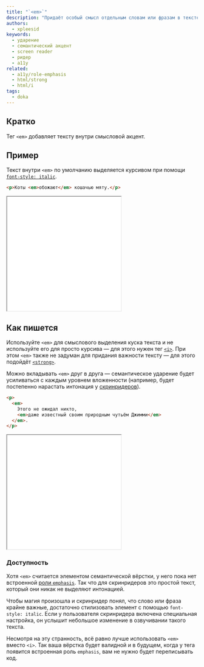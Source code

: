 ```yaml
---
title: "`<em>`"
description: "Придаёт особый смысл отдельным словам или фразам в тексте."
authors:
  - xpleesid
keywords:
  - ударение
  - семантический акцент
  - screen reader
  - ридер
  - a11y
related:
  - a11y/role-emphasis
  - html/strong
  - html/i
tags:
  - doka
---
```


## Кратко

Тег `<em>` добавляет тексту внутри смысловой акцент.

## Пример

Текст внутри `<em>` по умолчанию выделяется курсивом при помощи [`font-style: italic`](/css/font-style/).

```html
<p>Коты <em>обожают</em> кошачью мяту.</p>
```

<iframe title="Базовый пример" src="demos/basic/" height="300"></iframe>

## Как пишется

Используйте `<em>` для смыслового выделения куска текста и не используйте его для просто курсива — для этого нужен тег [`<i>`](/html/i/). При этом `<em>` также не задуман для придания важности тексту — для этого подойдёт [`<strong>`](/html/strong/).

Можно вкладывать `<em>` друг в друга — семантическое ударение будет усиливаться с каждым уровнем вложенности (например, будет постепенно нарастать интонация у [скринридеров](/a11y/screenreaders/)).

```html
<p>
  <em>
    Этого не ожидал никто,
    <em>даже известный своим природным чутьём Джимми</em>
  </em>.
</p>
```

<iframe title="Базовый пример" src="demos/nested/" height="300"></iframe>

### Доступность

Хотя `<em>` считается элементом семантической вёрстки, у него пока нет встроенной [роли `emphasis`](/a11y/role-emphasis/). Так что для скринридеров это простой текст, который они никак не выделяют интонацией.

Чтобы магия произошла и скринридер понял, что слово или фраза крайне важные, достаточно стилизовать элемент с помощью `font-style: italic`. Если у пользователя скринридера включена специальная настройка, он услышит небольшое изменение в озвучивании такого текста.

Несмотря на эту странность, всё равно лучше использовать `<em>` вместо `<i>`. Так ваша вёрстка будет валидной и в будущем, когда у тега появится встроенная роль `emphasis`, вам не нужно будет переписывать код.
